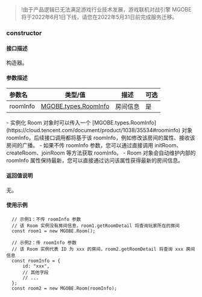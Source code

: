 >!由于产品逻辑已无法满足游戏行业技术发展，游戏联机对战引擎 MGOBE 将于2022年6月1日下线，请您在2022年5月31日前完成服务迁移。


### constructor

#### 接口描述
构造器。

#### 参数描述

|参数名|类型/值|描述|可选|
|:---|---|---|---|
|roomInfo|[MGOBE.types.RoomInfo](https://cloud.tencent.com/document/product/1038/35534#roominfo)|房间信息|是|



<dx-alert infotype="explain" title="">
- 实例化 Room 对象时可以传入一个 [MGOBE.types.RoomInfo](https://cloud.tencent.com/document/product/1038/35534#roominfo) 对象 roomInfo，后续接口调用都将基于该 roomInfo，例如修改该房间的属性、接收该房间的广播。
- 如果不传 roomInfo 参数，您可以通过直接调用 initRoom、createRoom、joinRoom 等方法获取 roomInfo。
- Room 对象会自动维护内部的 roomInfo 属性保持最新，您可以直接通过访问该属性获得最新的房间信息。
</dx-alert>


#### 返回值说明
无。


#### 使用示例
```
  // 示例1：不传 roomInfo 参数
  // 该 Room 实例没有房间信息，room1.getRoomDetail 将查询玩家所在的房间
  const room1 = new MGOBE.Room();

  // 示例2：传 roomInfo 参数
  // 该 Room 实例代表 ID 为 xxx 的房间，room2.getRoomDetail 将查询 xxx 房间信息
  const roomInfo = {
      id: "xxx",
      // 其他字段
      // ...
  };
  const room2 = new MGOBE.Room(roomInfo);
```


